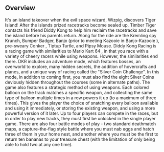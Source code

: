 ## Overview

It's an island takeover when the evil space wizard, Wizpig, discovers Tiger Island! After the islands prized racetracks become sealed up, Timber Tiger contacts his friend Diddy Kong to help him reclaim the racetracks and save the island before his parents return. Along for the ride are the Kremling spy Krunch, Bumper Badger, Banjo (prior to meeting Kazooie in Banjo-Kazooie ), pre-sweary Conker , Tiptup Turtle, and Pipsy Mouse. Diddy Kong Racing is a racing game with similarities to Mario Kart 64 , in that you race with a variety of cheery racers while using weapons. However, the similarities end there. DKR includes an adventure mode, which features bosses, an overworld to explore, many hidden secrets, the addition of hovercrafts and planes, and a unique way of racing called the "Silver Coin Challenge". In this mode, in addition to coming first, you must also find the eight Silver Coins deviously hidden throughout the courses (some in alternate paths). The game also features a strategic method of using weapons. Each colored balloon on the track matches a specific weapon, and collecting the same type of balloon multiple times in a row powers it up (to a maximum of three times). This gives the player the choice of snatching every balloon available and using it immediately, or storing the existing weapon, and using a more powerful version of it later. Up to four players can compete in the races, but in order to play new tracks, they must first be unlocked in the single player game. There are also four battle modes of play - two standard deathmatch maps, a capture-the-flag style battle where you must nab eggs and hatch three of them in your home nest, and another where you must be the first to return ten bananas to your treasure chest (with the limitation of only being able to hold two at any one time).